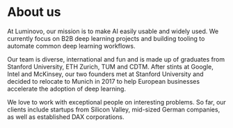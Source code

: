 # About us
At Luminovo, our mission is to make AI easily usable and widely used. We currently focus on B2B deep learning projects and building tooling to automate common deep learning workflows.

Our team is diverse, international and fun and is made up of graduates from Stanford University, ETH Zurich, TUM and CDTM. After stints at Google, Intel and McKinsey, our two founders met at Stanford University and decided to relocate to Munich in 2017 to help European businesses accelerate the adoption of deep learning.

We love to work with exceptional people on interesting problems. So far, our clients include startups from Silicon Valley, mid-sized German companies, as well as established DAX corporations.
